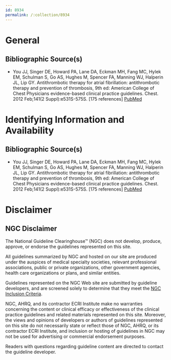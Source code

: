```yaml
---
id: 8934
permalink: /:collection/8934
---
```


# General

## Bibliographic Source(s)

- You JJ, Singer DE, Howard PA, Lane DA, Eckman MH, Fang MC, Hylek EM, Schulman S, Go AS, Hughes M, Spencer FA, Manning WJ, Halperin JL, Lip GY. Antithrombotic therapy for atrial fibrillation: antithrombotic therapy and prevention of thrombosis, 9th ed: American College of Chest Physicians evidence-based clinical practice guidelines. Chest. 2012 Feb;141(2 Suppl):e531S-575S. [175 references] [ PubMed ](http://www.ncbi.nlm.nih.gov/entrez/query.fcgi?cmd=Retrieve&db=pubmed&dopt=Abstract&list_uids=22315271)

# Identifying Information and Availability

## Bibliographic Source(s)

- You JJ, Singer DE, Howard PA, Lane DA, Eckman MH, Fang MC, Hylek EM, Schulman S, Go AS, Hughes M, Spencer FA, Manning WJ, Halperin JL, Lip GY. Antithrombotic therapy for atrial fibrillation: antithrombotic therapy and prevention of thrombosis, 9th ed: American College of Chest Physicians evidence-based clinical practice guidelines. Chest. 2012 Feb;141(2 Suppl):e531S-575S. [175 references] [ PubMed ](http://www.ncbi.nlm.nih.gov/entrez/query.fcgi?cmd=Retrieve&db=pubmed&dopt=Abstract&list_uids=22315271)

# Disclaimer

## NGC Disclaimer

The National Guideline Clearinghouse™ (NGC) does not develop, produce, approve, or endorse the guidelines represented on this site.

All guidelines summarized by NGC and hosted on our site are produced under the auspices of medical specialty societies, relevant professional associations, public or private organizations, other government agencies, health care organizations or plans, and similar entities.

Guidelines represented on the NGC Web site are submitted by guideline developers, and are screened solely to determine that they meet the [NGC Inclusion Criteria](/help-and-about/summaries/inclusion-criteria).

NGC, AHRQ, and its contractor ECRI Institute make no warranties concerning the content or clinical efficacy or effectiveness of the clinical practice guidelines and related materials represented on this site. Moreover, the views and opinions of developers or authors of guidelines represented on this site do not necessarily state or reflect those of NGC, AHRQ, or its contractor ECRI Institute, and inclusion or hosting of guidelines in NGC may not be used for advertising or commercial endorsement purposes.

Readers with questions regarding guideline content are directed to contact the guideline developer.

